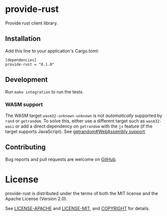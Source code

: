 # provide-rust

Provide rust client library.

<!-- [![Test Status](https://github.com/rust-random/rand/workflows/Tests/badge.svg?event=push)](https://github.com/rust-random/rand/actions)
[![Crate](https://img.shields.io/crates/v/rand.svg)](https://crates.io/crates/rand)
[![Book](https://img.shields.io/badge/book-master-yellow.svg)](https://rust-random.github.io/book/)
[![API](https://img.shields.io/badge/api-master-yellow.svg)](https://rust-random.github.io/rand/rand)
[![API](https://docs.rs/rand/badge.svg)](https://docs.rs/rand)
[![Minimum rustc version](https://img.shields.io/badge/rustc-1.36+-lightgray.svg)](https://github.com/rust-random/rand#rust-version-requirements) -->

## Installation

Add this line to your application's Cargo.toml:

```
[dependencies]
provide-rust = "0.1.0"
```

## Development

Run `make integration` to run the tests.
<!-- 
To install this gem onto your local machine, run `bundle exec rake install`. To release a new version, update the version number in `version.rb`, and then run `bundle exec rake release`, which will create a git tag for the version, push git commits and tags, and push the `.gem` file to [rubygems.org](https://rubygems.org). -->

### WASM support

The WASM target `wasm32-unknown-unknown` is not _automatically_ supported by
`rand` or `getrandom`. To solve this, either use a different target such as
`wasm32-wasi` or add a direct dependency on `getrandom` with the `js` feature
(if the target supports JavaScript). See
[getrandom#WebAssembly support](https://docs.rs/getrandom/latest/getrandom/#webassembly-support).

## Contributing

Bug reports and pull requests are welcome on [GitHub](https://github.com/provideplatform/provide-rust).

# License

provide-rust is distributed under the terms of both the MIT license and the
Apache License (Version 2.0).

See [LICENSE-APACHE](LICENSE-APACHE) and [LICENSE-MIT](LICENSE-MIT), and
[COPYRIGHT](COPYRIGHT) for details.
